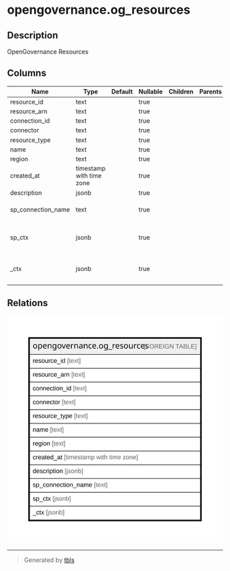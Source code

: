 # opengovernance.og_resources

## Description

OpenGovernance Resources

## Columns

| Name | Type | Default | Nullable | Children | Parents | Comment |
| ---- | ---- | ------- | -------- | -------- | ------- | ------- |
| resource_id | text |  | true |  |  |  |
| resource_arn | text |  | true |  |  |  |
| connection_id | text |  | true |  |  |  |
| connector | text |  | true |  |  |  |
| resource_type | text |  | true |  |  |  |
| name | text |  | true |  |  |  |
| region | text |  | true |  |  |  |
| created_at | timestamp with time zone |  | true |  |  |  |
| description | jsonb |  | true |  |  |  |
| sp_connection_name | text |  | true |  |  | Steampipe connection name. |
| sp_ctx | jsonb |  | true |  |  | Steampipe context in JSON form. |
| _ctx | jsonb |  | true |  |  | Steampipe context in JSON form. |

## Relations

![er](opengovernance.og_resources.svg)

---

> Generated by [tbls](https://github.com/k1LoW/tbls)
